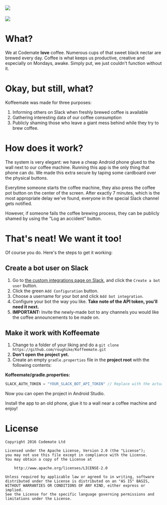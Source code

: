 # <img src="https://github.com/roughike/Koffeemate/blob/master/art/koffeemate_logo.png?raw=true" />

<img src="https://github.com/roughike/Koffeemate/blob/master/art/screenshot-coffee-incoming.png?raw=true" />

# What?
We at Codemate **love** coffee. Numerous cups of that sweet black nectar are brewed every day. Coffee is what keeps us productive, creative and especially on Mondays, awake. Simply put, we just couldn't function without it.

# Okay, but still, what?
Koffeemate was made for three purposes:

1. Informing others on Slack when freshly brewed coffee is available
2. Gathering interesting data of our coffee consumption
3. Publicly shaming those who leave a giant mess behind while they try to brew coffee.

# How does it work?
The system is very elegant: we have a cheap Android phone glued to the wall next to our coffee machine. Running this app is the only thing that phone can do. We made this extra secure by taping some cardboard over the physical buttons.

Everytime someone starts the coffee machine, they also press the coffee pot button on the center of the screen. After exactly 7 minutes, which is the most appropriate delay we've found, everyone in the special Slack channel gets notified. 

However, if someone fails the coffee brewing process, they can be publicly shamed by using the "Log an accident" button.

# That's neat! We want it too!
Of course you do. Here's the steps to get it working:

## Create a bot user on Slack
1. Go to [the custom integrations page on Slack](https://api.slack.com/custom-integrations), and click the ```Create a bot user``` button.
2. Click the green ```Add Configuration``` button.
3. Choose a username for your bot and click ```Add bot integration```.
4. Configure your bot the way you like. **Take note of the API token, you'll need it next.**
5. **IMPORTANT:** Invite the newly-made bot to any channels you would like the coffee announcements to be made on.

## Make it work with Koffeemate
1. Change to a folder of your liking and do a ```git clone https://github.com/roughike/Koffeemate.git```
2. **Don't open the project yet.**
3. Create an empty ```gradle.properties``` file in the **project root** with the following contents:

**Koffeemate/gradle.properties:**
```groovy
SLACK_AUTH_TOKEN = "YOUR_SLACK_BOT_API_TOKEN" // Replace with the actual token
```

Now you can open the project in Android Studio. 

Install the app to an old phone, glue it to a wall near a coffee machine and enjoy!

# License

```
Copyright 2016 Codemate Ltd

Licensed under the Apache License, Version 2.0 (the "License");
you may not use this file except in compliance with the License.
You may obtain a copy of the License at

    http://www.apache.org/licenses/LICENSE-2.0

Unless required by applicable law or agreed to in writing, software
distributed under the License is distributed on an "AS IS" BASIS,
WITHOUT WARRANTIES OR CONDITIONS OF ANY KIND, either express or implied.
See the License for the specific language governing permissions and
limitations under the License.
```
